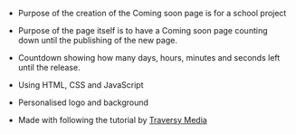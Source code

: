 * Purpose of the creation of the Coming soon page is for a school project
* Purpose of the page itself is to have a Coming soon page counting down until the publishing of the new page.

* Countdown showing how many days, hours, minutes and seconds left until the release.
* Using HTML, CSS and JavaScript
* Personalised logo and background
* Made with following the tutorial by [Traversy Media](https://www.youtube.com/watch?v=NNpwqrvPyyU)